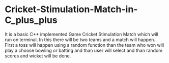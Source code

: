 # Cricket-Stimulation-Match-in-C_plus_plus
It is a basic C++ implemented Game Cricket Stimulation Match which will run on terminal. In this there will be two teams and a match will happen. First a toss will happen using a random function than the team who won will play a choose bowling or batting and than user will select and than random scores and wicket will be done.

